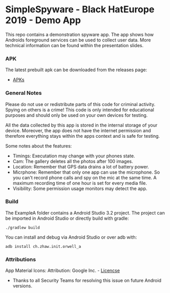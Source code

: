 # SimpleSpyware - Black HatEurope 2019 - Demo App 

This repo contains a demonstration spyware app. The app shows how Androids foreground services can be used to collect user data. More technical information can be found within the presentation slides.

### APK
The latest prebuilt apk can be downloaded from the releases page:
* [APKs](https://github.com/7homasSutter/SimpleSpyware/releases)

### General Notes
Please do not use or redistribute parts of this code for criminal activity. Spying on others is a crime! This code is only intended for educational purposes and should only be used on your own devices for testing.

All the data collected by this app is stored in the internal storage of your device. Moreover, the app does not have the internet permission and therefore everything stays within the apps context and is safe for testing.

Some notes about the features:
- Timings: Executation may change with your phones state.
- Cam: The gallery deletes all the photos after 100 images.
- Location: Remember that GPS data drains a lot of battery power.
- Micrphone: Remember that only one app can use the microphone. So you can't record phone calls and spy on the mic at the same time. A maximum recording time of one hour is set for every media file. 
- Visibility: Some permission usage monitors may detect the app.

### Build
The ExampleA folder contains a Android Studio 3.2 project. The project can be imported in Android Studio or directly build with gradle:

```
./gradlew build
```

You can install and debug via Android Studio or over adb with:
```
adb install ch.zhaw.init.orwell_a
```

### Attributions 
App Material Icons: Attribution: Google Inc. - [Licencse](https://creativecommons.org/licenses/by/4.0/deed.en)

- Thanks to all Security Teams for resolving this issue on future Android versions.
